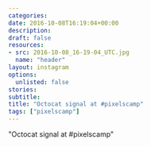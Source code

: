 ```yaml
---
categories:
date: 2016-10-08T16:19:04+00:00
description:
draft: false
resources:
- src: 2016-10-08_16-19-04_UTC.jpg
  name: "header"
layout: instagram
options:
  unlisted: false
stories:
subtitle:
title: "Octocat signal at #pixelscamp"
tags: ["pixelscamp"]
---
```


"Octocat signal at #pixelscamp"
